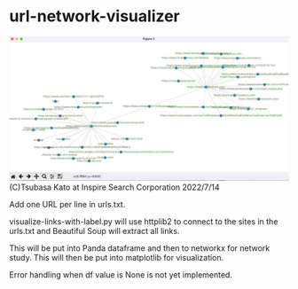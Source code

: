 # url-network-visualizer
![url-network-visualizer screenshot](https://github.com/stingraze/url-network-visualizer/blob/main/url-visualize-links.jpg?raw=true)
(C)Tsubasa Kato at Inspire Search Corporation 2022/7/14

Add one URL per line in urls.txt. 

visualize-links-with-label.py will use httplib2 to connect to the sites in the urls.txt and Beautiful Soup will extract all links.

This will be put into Panda dataframe and then to networkx for network study.
This will then be put into matplotlib for visualization.

Error handling when df value is None is not yet implemented.
